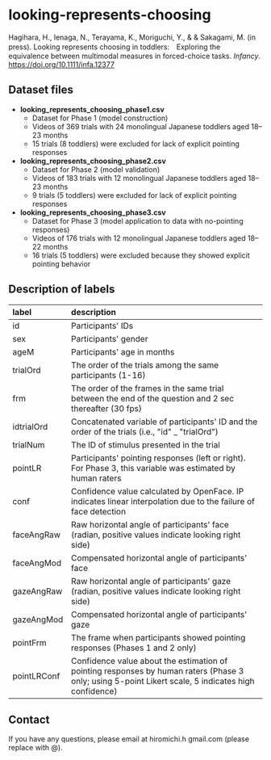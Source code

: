 # looking-represents-choosing

Hagihara, H., Ienaga, N., Terayama, K., Moriguchi, Y., & & Sakagami, M. (in press). Looking represents choosing in toddlers:　Exploring the equivalence between multimodal measures in forced-choice tasks. *Infancy*. https://doi.org/10.1111/infa.12377


## Dataset files
- **looking_represents_choosing_phase1.csv**
	- Dataset for Phase 1 (model construction)
	- Videos of 369 trials with 24 monolingual Japanese toddlers aged 18–23 months
	- 15 trials (8 toddlers) were excluded for lack of explicit pointing responses
- **looking_represents_choosing_phase2.csv**
	- Dataset for Phase 2 (model validation)
	- Videos of 183 trials with 12 monolingual Japanese toddlers aged 18–23 months
	- 9 trials (5 toddlers) were excluded for lack of explicit pointing responses
- **looking_represents_choosing_phase3.csv**
	- Dataset for Phase 3 (model application to data with no-pointing responses)
	- Videos of 176 trials with 12 monolingual Japanese toddlers aged 18–22 months
	- 16 trials (5 toddlers) were excluded because they showed explicit pointing behavior


## Description of labels
| label | description |
|:----|:----|
| id | Participants' IDs |
| sex | Participants' gender |
| ageM | Participants' age in months |
| trialOrd | The order of the trials among the same participants (1-16) |
| frm | The order of the frames in the same trial between the end of the question and 2 sec thereafter (30 fps) |
| idtrialOrd | Concatenated variable of participants' ID and the order of the trials (i.e., "id" _ "trialOrd") |
| trialNum | The ID of stimulus presented in the trial |
| pointLR | Participants' pointing responses (left or right). For Phase 3, this variable was estimated by human raters |
| conf | Confidence value calculated by OpenFace. IP indicates linear interpolation due to the failure of face detection |
| faceAngRaw | Raw horizontal angle of participants' face (radian, positive values indicate looking right side) |
| faceAngMod | Compensated horizontal angle of participants' face |
| gazeAngRaw | Raw horizontal angle of participants' gaze (radian, positive values indicate looking right side) |
| gazeAngMod | Compensated horizontal angle of participants' gaze |
| pointFrm | The frame when participants showed pointing responses (Phases 1 and 2 only) |
| pointLRConf | Confidence value about the estimation of pointing responses by human raters (Phase 3 only; using 5-point Likert scale, 5 indicates high confidence) |


## Contact
If you have any questions, please email at hiromichi.h <at> gmail.com (please replace <at> with @).							

